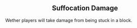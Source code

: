 <h2 style="text-align:center;"> Suffocation Damage </h2>

Wether players will take damage from being stuck in a block.
